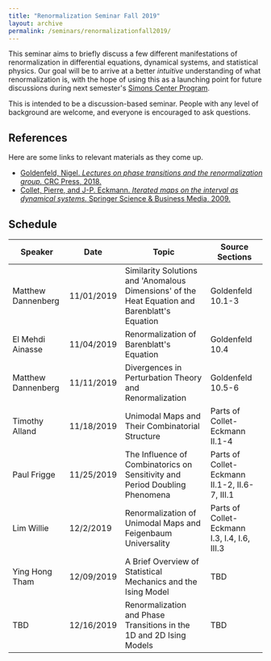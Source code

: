 ```yaml
---
title: "Renormalization Seminar Fall 2019"
layout: archive
permalink: /seminars/renormalizationfall2019/
---
```


This seminar aims to briefly discuss a few different manifestations of renormalization in differential equations, dynamical systems, and statistical physics.  Our goal will be to arrive at a better _intuitive_ understanding of what renormalization is, with the hope of using this as a launching point for future discussions during next semester's [Simons Center Program](http://scgp.stonybrook.edu/archives/29517).  

This is intended to be a discussion-based seminar.  People with any level of background are welcome, and everyone is encouraged to ask questions.

## References

Here are some links to relevant materials as they come up.

  * [Goldenfeld, Nigel. _Lectures on phase transitions and the renormalization group._ CRC Press, 2018.](https://www.amazon.com/Lectures-Transitions-Renormalization-Frontiers-Physics-ebook/dp/B07B9Y5YFG)
  * [Collet, Pierre, and J-P. Eckmann. _Iterated maps on the interval as dynamical systems._ Springer Science & Business Media, 2009.](https://www.springer.com/gp/book/9780817649265)


## Schedule

| Speaker   | Date   | Topic      | Source Sections |
| --------  | ------ | ------------------------------------------------------------ | --------------- |
| Matthew Dannenberg    | 11/01/2019   | Similarity Solutions and 'Anomalous Dimensions' of the Heat Equation and Barenblatt's Equation | Goldenfeld 10.1-3 |
| El Mehdi Ainasse  | 11/04/2019  | Renormalization of Barenblatt's Equation | Goldenfeld 10.4   |
| Matthew Dannenberg   | 11/11/2019   | Divergences in Perturbation Theory and Renormalization  | Goldenfeld 10.5-6 |
| Timothy Alland   | 11/18/2019	| Unimodal Maps and Their Combinatorial Structure	| Parts of Collet-Eckmann II.1-4 	|
| Paul Frigge	| 11/25/2019	| The Influence of Combinatorics on Sensitivity and Period Doubling Phenomena 	| Parts of Collet-Eckmann II.1-2, II.6-7, III.1 |
| Lim Willie	| 12/2/2019	| Renormalization of Unimodal Maps and Feigenbaum Universality 	| Parts of Collet-Eckmann I.3, I.4, I.6, III.3 	|
| Ying Hong Tham 	| 12/09/2019	| A Brief Overview of Statistical Mechanics and the Ising Model | TBD 	|
| TBD 	| 12/16/2019 	| Renormalization and Phase Transitions in the 1D and 2D Ising Models 	| TBD 	|

